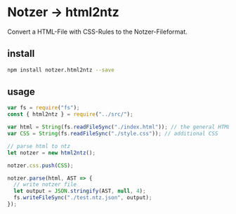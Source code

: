 # Notzer → html2ntz
Convert a HTML-File with CSS-Rules to the Notzer-Fileformat.


## install
```sh
npm install notzer.html2ntz --save
```

## usage
```js
var fs = require("fs");
const { html2ntz } = require("../src/");

var html = String(fs.readFileSync("./index.html")); // the general HTML
var CSS = String(fs.readFileSync("./style.css")); // additional CSS

// parse html to ntz
let notzer = new html2ntz();

notzer.css.push(CSS);

notzer.parse(html, AST => {
  // write notzer file
  let output = JSON.stringify(AST, null, 4);
  fs.writeFileSync("./test.ntz.json", output);
});
```
